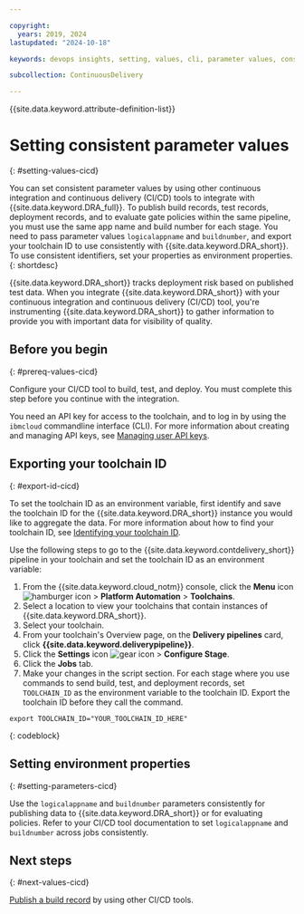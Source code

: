 ```yaml
---

copyright:
  years: 2019, 2024
lastupdated: "2024-10-18"

keywords: devops insights, setting, values, cli, parameter values, consistent, other ci/cd tools, test, tests, install, app, risk

subcollection: ContinuousDelivery

---
```


{{site.data.keyword.attribute-definition-list}}

# Setting consistent parameter values
{: #setting-values-cicd}

You can set consistent parameter values by using other continuous integration and continuous delivery (CI/CD) tools to integrate with {{site.data.keyword.DRA_full}}. To publish build records, test records, deployment records, and to evaluate gate policies within the same pipeline, you must use the same app name and build number for each stage. You need to pass parameter values `logicalappname` and `buildnumber`, and export your toolchain ID to use consistently with {{site.data.keyword.DRA_short}}. To use consistent identifiers, set your properties as environment properties.
{: shortdesc}

{{site.data.keyword.DRA_short}} tracks deployment risk based on published test data. When you integrate {{site.data.keyword.DRA_short}} with your continuous integration and continuous delivery (CI/CD) tool, you're instrumenting {{site.data.keyword.DRA_short}} to gather information to provide you with important data for visibility of quality.


## Before you begin
{: #prereq-values-cicd}

Configure your CI/CD tool to build, test, and deploy. You must complete this step before you continue with the integration.

You need an API key for access to the toolchain, and to log in by using the `ibmcloud` commandline interface (CLI). For more information about creating and managing API keys, see [Managing user API keys](/docs/account?topic=account-userapikey).


## Exporting your toolchain ID
{: #export-id-cicd}

To set the toolchain ID as an environment variable, first identify and save the toolchain ID for the {{site.data.keyword.DRA_short}} instance you would like to aggregate the data. For more information about how to find your toolchain ID, see [Identifying your toolchain ID](/docs/ContinuousDelivery?topic=ContinuousDelivery-aggregating-multiple-sources#identifying-toolchain-ID). 

Use the following steps to go to the {{site.data.keyword.contdelivery_short}} pipeline in your toolchain and set the toolchain ID as an environment variable:

1. From the {{site.data.keyword.cloud_notm}} console, click the **Menu** icon ![hamburger icon](images/icon_hamburger.svg) > **Platform Automation** > **Toolchains**.
2. Select a location to view your toolchains that contain instances of {{site.data.keyword.DRA_short}}. 
3. Select your toolchain. 
4. From your toolchain's Overview page, on the **Delivery pipelines** card, click **{{site.data.keyword.deliverypipeline}}**.
5. Click the **Settings** icon ![gear icon](images/settings.svg) > **Configure Stage**.
6. Click the **Jobs** tab. 
7. Make your changes in the script section. For each stage where you use commands to send build, test, and deployment records, set `TOOLCHAIN_ID` as the environment variable to the toolchain ID. Export the toolchain ID before they call the command. 

```text
export TOOLCHAIN_ID="YOUR_TOOLCHAIN_ID_HERE"
```
{: codeblock}


## Setting environment properties
{: #setting-parameters-cicd}

Use the `logicalappname` and `buildnumber` parameters consistently for publishing data to {{site.data.keyword.DRA_short}} or for evaluating policies. Refer to your CI/CD tool documentation to set `logicalappname` and `buildnumber` across jobs consistently.


## Next steps
{: #next-values-cicd}

[Publish a build record](/docs/ContinuousDelivery?topic=ContinuousDelivery-publish-build-cicd) by using other CI/CD tools.
